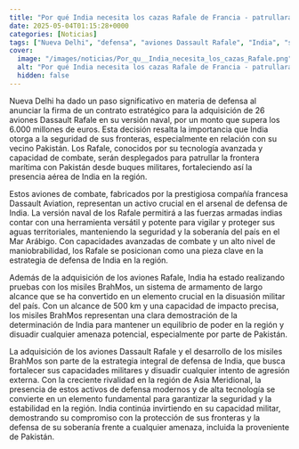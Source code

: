 ```yaml
---
title: "Por qué India necesita los cazas Rafale de Francia - patrullarán la frontera con Pakistán desde buques y con misiles avanzados"
date: 2025-05-04T01:15:28+0000
categories: [Noticias]
tags: ["Nueva Delhi", "defensa", "aviones Dassault Rafale", "India", "seguridad", "Pakistán", "tecnología avanzada."]
cover:
  image: "/images/noticias/Por_qu__India_necesita_los_cazas_Rafale.png"
  alt: "Por qué India necesita los cazas Rafale de Francia - patrullarán la frontera con Pakistán desde buques y con misiles avanzados"
  hidden: false
---
```


Nueva Delhi ha dado un paso significativo en materia de defensa al anunciar la firma de un contrato estratégico para la adquisición de 26 aviones Dassault Rafale en su versión naval, por un monto que supera los 6.000 millones de euros. Esta decisión resalta la importancia que India otorga a la seguridad de sus fronteras, especialmente en relación con su vecino Pakistán. Los Rafale, conocidos por su tecnología avanzada y capacidad de combate, serán desplegados para patrullar la frontera marítima con Pakistán desde buques militares, fortaleciendo así la presencia aérea de India en la región.

Estos aviones de combate, fabricados por la prestigiosa compañía francesa Dassault Aviation, representan un activo crucial en el arsenal de defensa de India. La versión naval de los Rafale permitirá a las fuerzas armadas indias contar con una herramienta versátil y potente para vigilar y proteger sus aguas territoriales, manteniendo la seguridad y la soberanía del país en el Mar Arábigo. Con capacidades avanzadas de combate y un alto nivel de maniobrabilidad, los Rafale se posicionan como una pieza clave en la estrategia de defensa de India en la región.

Además de la adquisición de los aviones Rafale, India ha estado realizando pruebas con los misiles BrahMos, un sistema de armamento de largo alcance que se ha convertido en un elemento crucial en la disuasión militar del país. Con un alcance de 500 km y una capacidad de impacto precisa, los misiles BrahMos representan una clara demostración de la determinación de India para mantener un equilibrio de poder en la región y disuadir cualquier amenaza potencial, especialmente por parte de Pakistán.

La adquisición de los aviones Dassault Rafale y el desarrollo de los misiles BrahMos son parte de la estrategia integral de defensa de India, que busca fortalecer sus capacidades militares y disuadir cualquier intento de agresión externa. Con la creciente rivalidad en la región de Asia Meridional, la presencia de estos activos de defensa modernos y de alta tecnología se convierte en un elemento fundamental para garantizar la seguridad y la estabilidad en la región. India continúa invirtiendo en su capacidad militar, demostrando su compromiso con la protección de sus fronteras y la defensa de su soberanía frente a cualquier amenaza, incluida la proveniente de Pakistán.
